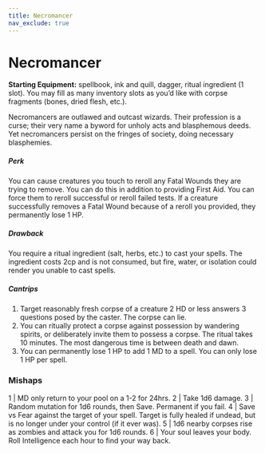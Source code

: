 ```yaml
---
title: Necromancer
nav_exclude: true
---
```

# Necromancer

**Starting Equipment:** spellbook, ink and quill, dagger, ritual
ingredient (1 slot). You may fill as many inventory slots as you’d
like with corpse fragments (bones, dried flesh, etc.).

Necromancers are outlawed and outcast wizards. Their
profession is a curse; their very name a byword for unholy acts
and blasphemous deeds. Yet necromancers persist on the
fringes of society, doing necessary blasphemies.
##### Perk
You can cause creatures you touch to reroll any Fatal Wounds
they are trying to remove. You can do this in addition to providing
First Aid. You can force them to reroll successful or reroll failed
tests. If a creature successfully removes a Fatal Wound because
of a reroll you provided, they permanently lose 1 HP.
##### Drawback
You require a ritual ingredient (salt, herbs, etc.) to cast your
spells. The ingredient costs 2cp and is not consumed, but fire,
water, or isolation could render you unable to cast spells.
##### Cantrips

1. Target reasonably fresh corpse of a creature 2 HD or less answers 3 questions posed by the caster. The corpse can lie.
2. You can ritually protect a corpse against possession by wandering spirits, or deliberately invite them to possess a corpse. The ritual takes 10 minutes. The most dangerous time is between death and dawn.
3. You can permanently lose 1 HP to add 1 MD to a spell. You can only lose 1 HP per spell.

### Mishaps

1 | MD only return to your pool on a 1-2 for 24hrs.
2 | Take 1d6 damage.
3 | Random mutation for 1d6 rounds, then Save. Permanent if you fail.
4 | Save vs Fear against the target of your spell. Target is fully healed if undead, but is no longer under your control (if it ever was).
5 | 1d6 nearby corpses rise as zombies and attack you for 1d6 rounds.
6 | Your soul leaves your body. Roll Intelligence each hour to find your way back.
